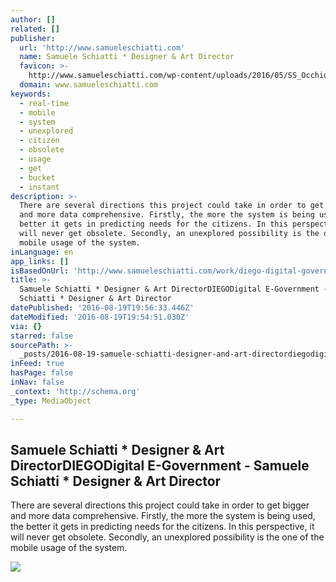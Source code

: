 ```yaml
---
author: []
related: []
publisher:
  url: 'http://www.samueleschiatti.com'
  name: Samuele Schiatti * Designer & Art Director
  favicon: >-
    http://www.samueleschiatti.com/wp-content/uploads/2016/05/SS_Occhio_favicon_soloocchio.png
  domain: www.samueleschiatti.com
keywords:
  - real-time
  - mobile
  - system
  - unexplored
  - citizen
  - obsolete
  - usage
  - get
  - bucket
  - instant
description: >-
  There are several directions this project could take in order to get bigger
  and more data comprehensive. Firstly, the more the system is being used, the
  better it gets in predicting needs for the citizens. In this perspective, it
  will never get obsolete. Secondly, an unexplored possibility is the one of the
  mobile usage of the system.
inLanguage: en
app_links: []
isBasedOnUrl: 'http://www.samueleschiatti.com/work/diego-digital-government/'
title: >-
  Samuele Schiatti * Designer & Art DirectorDIEGODigital E-Government - Samuele
  Schiatti * Designer & Art Director
datePublished: '2016-08-19T19:56:33.446Z'
dateModified: '2016-08-19T19:54:51.030Z'
via: {}
starred: false
sourcePath: >-
  _posts/2016-08-19-samuele-schiatti-designer-and-art-directordiegodigital-e-gov.md
inFeed: true
hasPage: false
inNav: false
_context: 'http://schema.org'
_type: MediaObject

---
```

<article style=""><h1>Samuele Schiatti * Designer &amp; Art DirectorDIEGODigital E-Government - Samuele Schiatti * Designer &amp; Art Director</h1><p>There are several directions this project could take in order to get bigger and more data comprehensive. Firstly, the more the system is being used, the better it gets in predicting needs for the citizens. In this perspective, it will never get obsolete. Secondly, an unexplored possibility is the one of the mobile usage of the system.</p><img src="http://www.samueleschiatti.com/wp-content/uploads/2016/06/Apple-Devices-Mockup-by-RobDesigns.jpg" /></article>